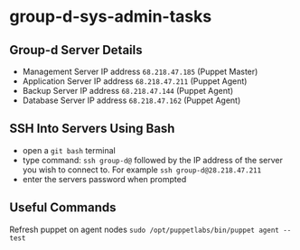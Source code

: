 # group-d-sys-admin-tasks

## Group-d Server Details

- Management Server IP address ` 68.218.47.185 ` (Puppet Master)
- Application Server IP address ` 68.218.47.211 ` (Puppet Agent)
- Backup Server IP address ` 68.218.47.144 ` (Puppet Agent)
- Database Server IP address ` 68.218.47.162 ` (Puppet Agent)

## SSH Into Servers Using Bash

 - open a ` git bash ` terminal
 - type command: ` ssh group-d@ ` followed by the IP address of the server you wish to connect to. For example `ssh group-d@28.218.47.211`
 - enter the servers password when prompted
 
 ## Useful Commands
 
 Refresh puppet on agent nodes ` sudo /opt/puppetlabs/bin/puppet agent --test `
